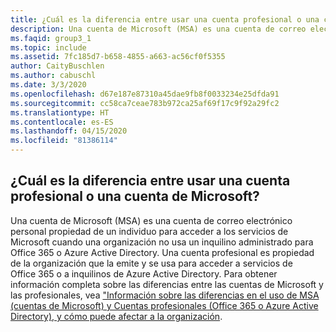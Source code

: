 ```yaml
---
title: ¿Cuál es la diferencia entre usar una cuenta profesional o una cuenta de Microsoft?
description: Una cuenta de Microsoft (MSA) es una cuenta de correo electrónico personal propiedad de un individuo para acceder a los servicios de Microsoft cuando una organización no...
ms.faqid: group3_1
ms.topic: include
ms.assetid: 7fc185d7-b658-4855-a663-ac56cf0f5355
author: CaityBuschlen
ms.author: cabuschl
ms.date: 3/3/2020
ms.openlocfilehash: d67e187e87310a45dae9fb8f0033234e25dfda91
ms.sourcegitcommit: cc58ca7ceae783b972ca25af69f17c9f92a29fc2
ms.translationtype: HT
ms.contentlocale: es-ES
ms.lasthandoff: 04/15/2020
ms.locfileid: "81386114"
---
```

## <a name="what-is-the-difference-between-using-a-microsoft-account-vs-work-account"></a>¿Cuál es la diferencia entre usar una cuenta profesional o una cuenta de Microsoft?

Una cuenta de Microsoft (MSA) es una cuenta de correo electrónico personal propiedad de un individuo para acceder a los servicios de Microsoft cuando una organización no usa un inquilino administrado para Office 365 o Azure Active Directory. Una cuenta profesional es propiedad de la organización que la emite y se usa para acceder a servicios de Office 365 o a inquilinos de Azure Active Directory. Para obtener información completa sobre las diferencias entre las cuentas de Microsoft y las profesionales, vea ["Información sobre las diferencias en el uso de MSA (cuentas de Microsoft) y Cuentas profesionales (Office 365 o Azure Active Directory), y cómo puede afectar a la organización](https://aka.ms/MSAvsAAD).
